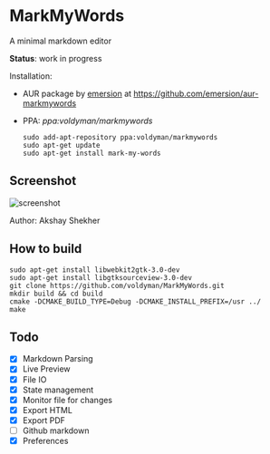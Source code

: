 # MarkMyWords

A minimal markdown editor

**Status**: work in progress

Installation:
* AUR package by [emersion](https://github.com/emersion) at https://github.com/emersion/aur-markmywords
* PPA: _ppa:voldyman/markmywords_
  
  ```shell
  sudo add-apt-repository ppa:voldyman/markmywords
  sudo apt-get update
  sudo apt-get install mark-my-words
  ```

## Screenshot

![screenshot](https://github.com/voldyman/MarkMyWords/raw/master/screenshots/screenshot-2015-1-29.png)

Author: Akshay Shekher

## How to build

```shell
sudo apt-get install libwebkit2gtk-3.0-dev 
sudo apt-get install libgtksourceview-3.0-dev
git clone https://github.com/voldyman/MarkMyWords.git
mkdir build && cd build 
cmake -DCMAKE_BUILD_TYPE=Debug -DCMAKE_INSTALL_PREFIX=/usr ../
make
```

## Todo

- [x] Markdown Parsing
- [x] Live Preview
- [x] File IO
- [x] State management
- [x] Monitor file for changes
- [x] Export HTML
- [x] Export PDF
- [ ] Github markdown
- [x] Preferences
